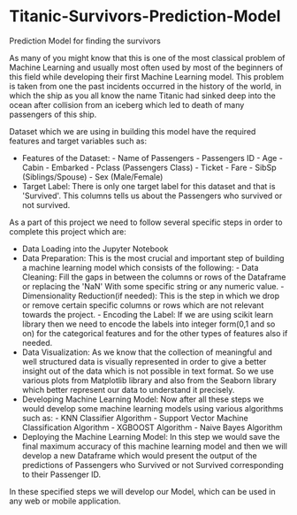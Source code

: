 # Titanic-Survivors-Prediction-Model
Prediction Model for finding the survivors 

As many of you might know that this is one of the most classical problem of Machine Learning and usually most often used by most of the beginners of this field while developing their first Machine Learning model. This problem is taken from one the past incidents occurred in the history of the world, in which the ship as you all know the name Titanic had sinked deep into the ocean after collision from an iceberg which led to death of many passengers of this ship.

Dataset which we are using in building this model have the required features and target variables such as:
- Features of the Dataset: - Name of Passengers
                           - Passengers ID
                           - Age
                           - Cabin
                           - Embarked
                           - Pclass (Passengers Class)
                           - Ticket
                           - Fare
                           - SibSp (Siblings/Spouse)
                           - Sex (Male/Female)
- Target Label: There is only one target label for this dataset and that is 'Survived'. This columns tells us about the Passengers who                       survived or not survived.

As a part of this project we need to follow several specific steps in order to complete this project which are:
- Data Loading into the Jupyter Notebook
- Data Preparation: This is the most crucial and important step of building a machine learning model which consists of the following:
                    - Data Cleaning: Fill the gaps in between the columns or rows of the Dataframe or replacing the 'NaN' With some                                              specific string or any numeric value.
                    - Dimensionality Reduction(if needed): This is the step in which we drop or remove certain specific columns or rows                                                                which are not relevant towards the project. 
                    - Encoding the Label: If we are using scikit learn library then we need to encode the labels into integer form(0,1 and                                             so on) for the categorical features and for the other types of features also if needed.
- Data Visualization: As we know that the collection of meaningful and well structured data is visually represented in order to give a                             better insight out of the data which is not possible in text format. So we use various plots from Matplotlib library                         and also from  the Seaborn library which better represent our data to understand it precisely.
- Developing Machine Learning Model: Now after all these steps we would develop some machine learning models using various algorithms such as: 
                                     - KNN Classifier Algorithm
                                     - Support Vector Machine Classification Algorithm
                                     - XGBOOST Algorithm
                                     - Naive Bayes Algorithm
- Deploying the Machine Learning Model: In this step we would save the final maximum accuracy of this machine learning model and then we                                             will develop a new Dataframe which would present the output of the predictions of Passengers who                                             Survived or not Survived corresponding to their Passenger ID.

In these specified steps we will develop our Model, which can be used in any web or mobile application.
